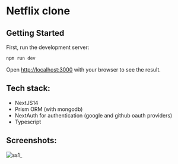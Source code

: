 # Netflix clone

## Getting Started

First, run the development server:

```bash
npm run dev

```

Open [http://localhost:3000](http://localhost:3000) with your browser to see the result.

## Tech stack:
 - NextJS14
 - Prism ORM (with mongodb)
 - NextAuth for authentication (google and github oauth providers)
 - Typescript

## Screenshots:
![ss1](./Screenshots/ss1)_
